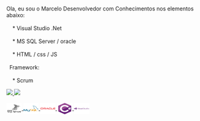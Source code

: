 <br>Ola, eu sou o Marcelo Desenvolvedor com Conhecimentos nos elementos abaixo:</br>
<br>&nbsp;&nbsp;&nbsp;&nbsp;* Visual Studio .Net</br>
<br>&nbsp;&nbsp;&nbsp;&nbsp;* MS SQL Server / oracle</br>
<br>&nbsp;&nbsp;&nbsp;&nbsp;* HTML / css / JS</br>
<br>&nbsp;&nbsp;Framework:<br>
<br>&nbsp;&nbsp;&nbsp;&nbsp;* Scrum</br>
 <div>
  <a href="https://github.com/marcelowwww">
  <img height="180em" src="https://github-readme-stats.vercel.app/api?username=marcelowwww&show_icons=true&theme=White&include_all_commits=true&count_private=true"/>
  <a href="https://github.com/marcelowwww">
  <img height="150em" src="https://github-readme-stats.vercel.app/api/top-langs/?username=marcelowwww&layout=compact&langs_count=8&theme=white"/>
</div>	
<div style="display: inline_block"><br>
  <img align="center" alt="Cel-Csharp" height="30" width="40" src="https://raw.githubusercontent.com/Marcelowwww/Marcelowwww/master/.github/icons/microsoftsqlserver/microsoftsqlserver-plain-wordmark.svg">
  <img align="center" alt="Cel-Csharp" height="30" width="40" src="https://raw.githubusercontent.com/Marcelowwww/Marcelowwww/master/.github/icons/mysql/mysql-original-wordmark.svg">
  <img align="center" alt="Cel-Csharp" height="30" width="40" src="https://raw.githubusercontent.com/Marcelowwww/Marcelowwww/master/.github/icons/oracle/oracle-original.svg">
  <img align="center" alt="Cel-Csharp" height="30" width="40" src="https://raw.githubusercontent.com/Marcelowwww/Marcelowwww/master/.github/icons/csharp/csharp-original.svg">
  <img align="center" alt="Cel-Csharp" height="30" width="40" src="https://raw.githubusercontent.com/Marcelowwww/Marcelowwww/master/.github/icons/visualstudio/visualstudio-plain-wordmark.svg">
</div>
